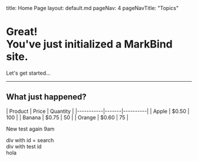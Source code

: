 <frontmatter>
  title: Home Page
  layout: default.md
  pageNav: 4
  pageNavTitle: "Topics"
</frontmatter>

<br>

<div class="bg-primary text-white px-2 py-5 mb-4">
  <div class="container">
    <h1 class="display-5 no-index">Great!<br>You've just initialized a MarkBind site.</h1>
    <p class="lead">Let's get started...</p>
  </div>
</div>

---

<!-- <link href="/pagefind/pagefind-ui.css" rel="stylesheet">
<script src="/pagefind/pagefind-ui.js"></script>
<div id="search"></div>
<script>
    window.addEventListener('DOMContentLoaded', (event) => {
        new PagefindUI({ element: "#search", showSubResults: true });
    });
</script> -->

## What just happened?

<d-table sortable>
| Product   | Price | Quantity |
|-----------|-------|----------|
| Apple     | $0.50 | 100      |
| Banana    | $0.75 | 50       |
| Orange    | $0.60 | 75       |
</d-table>


New test again 9am

<div id="search"> div with id = search </div>

<div id='yolo'> div with test id </div>

<div class="pagefind"> hola </div>

